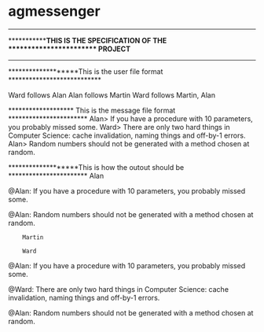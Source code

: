 # agmessenger


***************************************************************************
*******************THIS IS THE SPECIFICATION OF THE ***********************
******************************PROJECT**************************************
***************************************************************************
*******************This is the user file format ***************************

Ward follows Alan
Alan follows Martin
Ward follows Martin, Alan

******************* This is the message file format ***********************
Alan> If you have a procedure with 10 parameters, you probably missed some.
Ward> There are only two hard things in Computer Science: cache invalidation,
      naming things and off-by-1 errors.
Alan> Random numbers should not be generated with a method chosen at random.



*******************This is how the outout should be ***********************
Alan

@Alan: If you have a procedure with 10 parameters, you probably missed some.

@Alan: Random numbers should not be generated with a method chosen at random.

        Martin

        Ward

@Alan: If you have a procedure with 10 parameters, you probably missed some.

@Ward: There are only two hard things in Computer Science: cache invalidation,
        naming things and off-by-1 errors.

@Alan: Random numbers should not be generated with a method chosen at random.​
